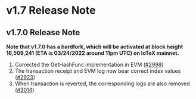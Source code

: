 # v1.7 Release Note

## v1.7.0 Release Note
**Note that v1.7.0 has a hardfork, which will be activated at block height
16,509,241 (ETA is 03/24/2022 around 11pm UTC) on IoTeX mainnet.**

1. Corrected the GetHashFunc implementation in EVM ([#2998](https://github.com/iotexproject/iotex-core/pull/2998))
2. The transaction receipt and EVM log now bear correct index values ([#2923](https://github.com/iotexproject/iotex-core/pull/2923))
3. When transaction is reverted, the corresponding logs are also removed ([#3014](https://github.com/iotexproject/iotex-core/pull/3014))

